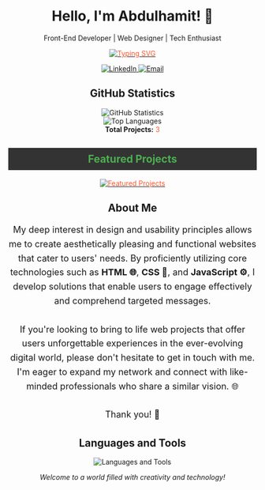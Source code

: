 <!-- Title -->
<h1 align="center">Hello, I'm Abdulhamit! 👋</h1>

<!-- Tagline or description -->
<p align="center">Front-End Developer | Web Designer | Tech Enthusiast</p>

<!-- Dynamic text effect -->
<p align="center">
  <a href="https://git.io/typing-svg">
    <img src="https://readme-typing-svg.demolab.com?font=Rubik+80s+Fade&size=40&duration=4000&pause=500&center=true&vCenter=true&width=435&lines=I'm%20Abdulhamit;I%20build%20web%20experiences;With%20passion%20and%20creativity;Let's%20create%20together" alt="Typing SVG" style="color: #FF5733;" />
  </a>
</p>

<!-- Social media links -->
<p align="center">
  <a href="https://www.linkedin.com/in/a-hamit-bozkurt-a35005203/" target="_blank"  rel="noopener noreferrer">
    <img src="https://img.shields.io/badge/-LinkedIn-0077B5?style=for-the-badge&logo=linkedin&logoColor=white" alt="LinkedIn">
  </a>
  <a href="mailto:a.hamit2747@gmail.com" target="_blank">
    <img src="https://img.shields.io/badge/-Email-D14836?style=for-the-badge&logo=gmail&logoColor=white" alt="Email">
  </a>
</p>

<!-- GitHub statistics -->
<h2 align="center">GitHub Statistics</h2>
<p align="center">
  <img align="center" src="https://github-readme-stats.vercel.app/api?username=hamit2747&show_icons=true&theme=dark" alt="GitHub Statistics" />
  <br>
  <img src="https://github-readme-stats.vercel.app/api/top-langs/?username=hamit2747&layout=compact&theme=dark" alt="Top Languages" />
  <br>
  <strong>Total Projects:</strong> <span style="color: #FF5733;">3</span>
</p>

<!-- Featured Projects -->
<h2 align="center" style="color: #4CAF50; background-color: #333333; padding: 10px;">Featured Projects</h2>
<p align="center">
  <a href="https://github.com/hamit2747?tab=repositories">
    <img src="https://readme-typing-svg.demolab.com?font=Rubik+80s+Fade&size=30&duration=4000&pause=500&center=true&vCenter=true&width=435&lines=Check%20out%20my%20projects%20here!;%20👇👇👇" alt="Featured Projects" style="color: #FF5733;" />
  </a>
</p>

<!-- Additional Information -->
<h2 align="center">About Me</h2>
<p align="center" style="font-size: 18px; line-height: 1.6;">
  My deep interest in design and usability principles allows me to create aesthetically pleasing and functional websites that cater to users' needs. By proficiently utilizing core technologies such as <strong>HTML 🌐</strong>, <strong>CSS 🎨</strong>, and <strong>JavaScript ⚙️</strong>, I develop solutions that enable users to engage effectively and comprehend targeted messages.<br/><br/>
  If you're looking to bring to life web projects that offer users unforgettable experiences in the ever-evolving digital world, please don't hesitate to get in touch with me. I'm eager to expand my network and connect with like-minded professionals who share a similar vision. 🌐<br/><br/>
  Thank you! 🙌
</p>

<!-- Languages and tools icons -->

  <h2 align="center">Languages and Tools</h2>
<p align="center">
  <img src="https://skillicons.dev/icons?i=html5,css3,javascript,bootstrap,react&perline=5" alt="Languages and Tools" />
</p>
<!-- Final words -->
<p align="center">
  <em align="center">Welcome to a world filled with creativity and technology!</em>
</p>
